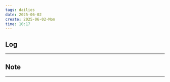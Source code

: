 ```yaml
---
tags: dailies  
date: 2025-06-02
create: 2025-06-02-Mon
time: 10:17
---
```

## Log
---


## Note
---

